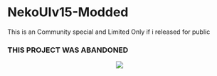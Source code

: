 # NekoUIv15-Modded
This is an Community special and Limited Only if i released for public

### THIS PROJECT WAS ABANDONED
<p align=center
<a href="https://discord.gg/pK6Zp2U7jd"><img src="https://img.shields.io/badge/Discord_Community-Join-2ea44f?logo=discord&color=5865F2&style=for-the-badge"></a>
</p>
